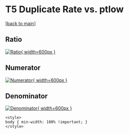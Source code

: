 # T5 Duplicate Rate vs. ptlow

[[back to main](./)]



## Ratio

[![Ratio](../mtv/var/T5_duplrate_ptlow.png){ width=600px }](../mtv/var/T5_duplrate_ptlow.pdf)

## Numerator

[![Numerator](../mtv/num/T5_duplrate_ptlow_num.png){ width=600px }](../mtv/num/T5_duplrate_ptlow_num.pdf)

## Denominator

[![Denominator](../mtv/den/T5_duplrate_ptlow_den.png){ width=600px }](../mtv/den/T5_duplrate_ptlow_den.pdf)


``` {=html}
<style>
body { min-width: 100% !important; }
</style>
```
